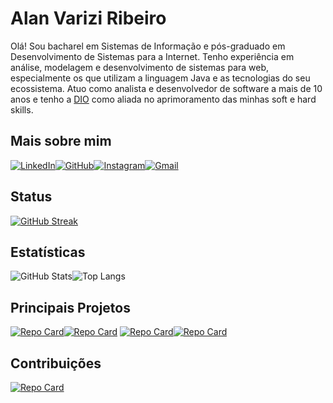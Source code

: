 
# Alan Varizi Ribeiro

Olá! Sou bacharel em Sistemas de Informação e pós-graduado em Desenvolvimento de Sistemas para a Internet. Tenho experiência em análise, modelagem e desenvolvimento de sistemas para web, especialmente os que utilizam a linguagem Java e as tecnologias do seu ecossistema. Atuo como analista e desenvolvedor de software a mais de 10 anos e tenho a [DIO](www.dio.me) como aliada no aprimoramento das minhas soft e hard skills.



## Mais sobre mim

[![LinkedIn](https://img.shields.io/badge/-LinkedIn-%230077B5?style=for-the-badge&logo=linkedin&logoColor=white)](https://www.linkedin.com/in/alan-varizi-ribeiro/)[![GitHub](https://img.shields.io/badge/GitHub-000?style=for-the-badge&logo=github&logoColor=for-the-badge)](https://github.com/alanvribeiro)[![Instagram](https://img.shields.io/badge/Instagram-E94D5F?style=for-the-badge&logo=instagram&logoColor=white)](https://www.instagram.com/alnvrib)[![Gmail](https://img.shields.io/badge/Gmail-D14836?style=for-the-badge&logo=gmail&logoColor=white)](mailto:alan.vribeiro@gmail.com)



## Status

[![GitHub Streak](https://streak-stats.demolab.com/?user=alanvribeiro&theme=ayu-light&mode=weekly&border_radius=10)](https://git.io/streak-stats)



## Estatísticas

![GitHub Stats](https://github-readme-stats.vercel.app/api?username=alanvribeiro&theme=swift&title_color=2f80ed)![Top Langs](https://github-readme-stats-git-masterrstaa-rickstaa.vercel.app/api/top-langs/?username=alanvribeiro&theme=swift&title_color=2f80ed&layout=compact)



## Principais Projetos

[![Repo Card](https://github-readme-stats.vercel.app/api/pin/?username=alanvribeiro&repo=reactive-heroes-api-spring-webflux&theme=swift&title_color=2f80ed)](https://github.com/alanvribeiro/reactive-heroes-api-spring-webflux)[![Repo Card](https://github-readme-stats.vercel.app/api/pin/?username=alanvribeiro&repo=challengeDito&theme=swift&title_color=2f80ed)](https://github.com/alanvribeiro/challengeDito)
[![Repo Card](https://github-readme-stats.vercel.app/api/pin/?username=alanvribeiro&repo=person-api&theme=swift&title_color=2f80ed)](https://github.com/alanvribeiro/person-api)[![Repo Card](https://github-readme-stats.vercel.app/api/pin/?username=alanvribeiro&repo=dio-lab-open-source&theme=swift&title_color=2f80ed)](https://github.com/alanvribeiro/dio-lab-open-source)



## Contribuições

[![Repo Card](https://github-readme-stats.vercel.app/api/pin/?username=alanvribeiro&repo=dio-lab-open-source&theme=moltack&title_color=2f80ed)](https://github.com/alanvribeiro/dio-lab-open-source)


